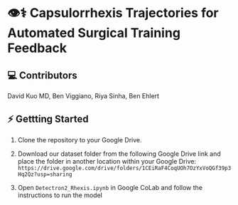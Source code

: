 # 👁⚕️ Capsulorrhexis Trajectories for Automated Surgical Training Feedback 

## 💻 Contributors 
David Kuo MD, Ben Viggiano, Riya Sinha, Ben Ehlert

## ⚡️ Gettting Started 
1) Clone the repository to your Google Drive.<br>  

2) Download our dataset folder from the following Google Drive link and place the folder in another location within your Google Drive:
`https://drive.google.com/drive/folders/1CEiRaF4CoqUOh7OzYxVoQGf39p3Hq2Qz?usp=sharing`

3) Open `Detectron2_Rhexis.ipynb` in Google CoLab and follow the instructions to run the model
